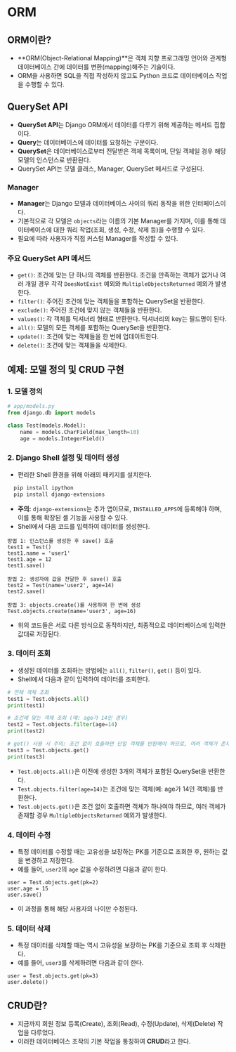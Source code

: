 # ORM

## ORM이란?

- **ORM(Object-Relational Mapping)**은 객체 지향 프로그래밍 언어와 관계형 데이터베이스 간에 데이터를 변환(mapping)해주는 기술이다.
- ORM을 사용하면 SQL을 직접 작성하지 않고도 Python 코드로 데이터베이스 작업을 수행할 수 있다.

## QuerySet API

- **QuerySet API**는 Django ORM에서 데이터를 다루기 위해 제공하는 메서드 집합이다.
- **Query**는 데이터베이스에 데이터를 요청하는 구문이다.
- **QuerySet**은 데이터베이스로부터 전달받은 객체 목록이며, 단일 객체일 경우 해당 모델의 인스턴스로 반환된다.
- QuerySet API는 모델 클래스, Manager, QuerySet 메서드로 구성된다.

### Manager

- **Manager**는 Django 모델과 데이터베이스 사이의 쿼리 동작을 위한 인터페이스이다.
- 기본적으로 각 모델은 `objects`라는 이름의 기본 Manager를 가지며, 이를 통해 데이터베이스에 대한 쿼리 작업(조회, 생성, 수정, 삭제 등)을 수행할 수 있다.
- 필요에 따라 사용자가 직접 커스텀 Manager를 작성할 수 있다.

### 주요 QuerySet API 메서드

- `get()`: 조건에 맞는 단 하나의 객체를 반환한다. 조건을 만족하는 객체가 없거나 여러 개일 경우 각각 `DoesNotExist` 예외와 `MultipleObjectsReturned` 예외가 발생한다.
- `filter()`: 주어진 조건에 맞는 객체들을 포함하는 QuerySet을 반환한다.
- `exclude()`: 주어진 조건에 맞지 않는 객체들을 반환한다.
- `values()`: 각 객체를 딕셔너리 형태로 반환한다. 딕셔너리의 key는 필드명이 된다.
- `all()`: 모델의 모든 객체를 포함하는 QuerySet을 반환한다.
- `update()`: 조건에 맞는 객체들을 한 번에 업데이트한다.
- `delete()`: 조건에 맞는 객체들을 삭제한다.

## 예제: 모델 정의 및 CRUD 구현

### 1. 모델 정의

``` python
# app/models.py
from django.db import models

class Test(models.Model):
    name = models.CharField(max_length=10)
    age = models.IntegerField()
```

### 2. Django Shell 설정 및 데이터 생성

- 편리한 Shell 환경을 위해 아래의 패키지를 설치한다.
  
``` bash
  pip install ipython
  pip install django-extensions
```
  
- **주의:** `django-extensions`는 추가 앱이므로, `INSTALLED_APPS`에 등록해야 하며, 이를 통해 확장된 셸 기능을 사용할 수 있다.
- Shell에서 다음 코드를 입력하여 데이터를 생성한다.

``` shell
방법 1: 인스턴스를 생성한 후 save() 호출
test1 = Test()
test1.name = 'user1'
test1.age = 12
test1.save()

방법 2: 생성자에 값을 전달한 후 save() 호출
test2 = Test(name='user2', age=14)
test2.save()

방법 3: objects.create()를 사용하여 한 번에 생성
Test.objects.create(name='user3', age=16)
```

- 위의 코드들은 서로 다른 방식으로 동작하지만, 최종적으로 데이터베이스에 입력한 값대로 저장된다.

### 3. 데이터 조회

- 생성된 데이터를 조회하는 방법에는 `all()`, `filter()`, `get()` 등이 있다.
- Shell에서 다음과 같이 입력하여 데이터를 조회한다.

``` python
# 전체 객체 조회
test1 = Test.objects.all()
print(test1)

# 조건에 맞는 객체 조회 (예: age가 14인 경우)
test2 = Test.objects.filter(age=14)
print(test2)

# get() 사용 시 주의: 조건 없이 호출하면 단일 객체를 반환해야 하므로, 여러 객체가 존재할 경우 예외가 발생한다.
test3 = Test.objects.get()
print(test3)
```

- `Test.objects.all()`은 이전에 생성한 3개의 객체가 포함된 QuerySet을 반환한다.
- `Test.objects.filter(age=14)`는 조건에 맞는 객체(예: age가 14인 객체)를 반환한다.
- `Test.objects.get()`은 조건 없이 호출하면 객체가 하나여야 하므로, 여러 객체가 존재할 경우 `MultipleObjectsReturned` 예외가 발생한다.

### 4. 데이터 수정

- 특정 데이터를 수정할 때는 고유성을 보장하는 PK를 기준으로 조회한 후, 원하는 값을 변경하고 저장한다.
- 예를 들어, `user2`의 `age` 값을 수정하려면 다음과 같이 한다.

``` shell
user = Test.objects.get(pk=2)
user.age = 15
user.save()
```

- 이 과정을 통해 해당 사용자의 나이만 수정된다.

### 5. 데이터 삭제

- 특정 데이터를 삭제할 때는 역시 고유성을 보장하는 PK를 기준으로 조회 후 삭제한다.
- 예를 들어, `user3`를 삭제하려면 다음과 같이 한다.

``` shell
user = Test.objects.get(pk=3)
user.delete()
```

## CRUD란?

- 지금까지 회원 정보 등록(Create), 조회(Read), 수정(Update), 삭제(Delete) 작업을 다루었다.
- 이러한 데이터베이스 조작의 기본 작업을 통칭하여 **CRUD**라고 한다.
